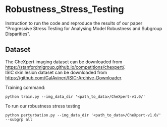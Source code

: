 # Robustness_Stress_Testing
Instruction to run the code and reproduce the results of our paper "Progressive Stress Testing for Analysing Model Robustness and Subgroup Disparities".

## Dataset

The CheXpert imaging dataset can be downloaded from https://stanfordmlgroup.github.io/competitions/chexpert/. <br>
ISIC skin lesion dataset can be downloaded from https://github.com/GalAvineri/ISIC-Archive-Downloader.


Training command:
```
python train.py --img_data_dir '<path_to_data>/CheXpert-v1.0/'
```
To run our robustness stress testing
```
python perturbation.py --img_data_dir '<path_to_data>/CheXpert-v1.0/' --subgrp all
```
